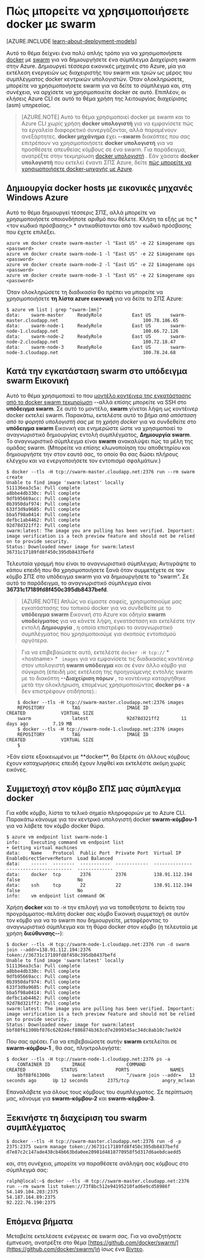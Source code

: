 <properties
   pageTitle="Γρήγορα αποτελέσματα με τη χρήση docker με swarm στο Azure"
   description="Περιγράφει τον τρόπο για να δημιουργήσετε μια ομάδα ΣΠΣ με την επέκταση Εικονική Docker και χρησιμοποιήστε swarm για να δημιουργήσετε ένα σύμπλεγμα Docker."
   services="virtual-machines-linux"
   documentationCenter="virtual-machines"
   authors="squillace"
   manager="timlt"
   editor="tysonn"
   tags="azure-service-management"/>

<tags
   ms.service="virtual-machines-linux"
   ms.devlang="na"
   ms.topic="article"
   ms.tgt_pltfrm="vm-linux"
   ms.workload="infrastructure"
   ms.date="01/04/2016"
   ms.author="rasquill"/>

# <a name="how-to-use-docker-with-swarm"></a>Πώς μπορείτε να χρησιμοποιήσετε docker με swarm

[AZURE.INCLUDE [learn-about-deployment-models](../../includes/learn-about-deployment-models-classic-include.md)]


Αυτό το θέμα δείχνει ένα πολύ απλής τρόπο για να χρησιμοποιήσετε [docker](https://www.docker.com/) με [swarm](https://github.com/docker/swarm) για να δημιουργήσετε ένα σύμπλεγμα Διαχείριση swarm στην Azure. Δημιουργεί τέσσερα εικονικές μηχανές στο Azure, μία για εκτέλεση ενεργειών ως διαχειριστής του swarm και τριών ως μέρος του συμπλέγματος docker κεντρικών υπολογιστών. Όταν ολοκληρώσετε, μπορείτε να χρησιμοποιήσετε swarm για να δείτε το σύμπλεγμα και, στη συνέχεια, να αρχίσετε να χρησιμοποιείτε docker σε αυτό. Επιπλέον, οι κλήσεις Azure CLI σε αυτό το θέμα χρήση της λειτουργίας διαχείρισης (asm) υπηρεσίας. 

> [AZURE.NOTE] Αυτό το θέμα χρησιμοποιεί docker με swarm και το Azure CLI *χωρίς* χρήση **docker υπολογιστή** για να εμφανίσετε πώς τα εργαλεία διαφορετικό συνεργάζονται, αλλά παραμένουν ανεξάρτητες. **docker μηχάνημα** έχει **--swarm** διακόπτες που σας επιτρέπουν να χρησιμοποιήσετε **docker υπολογιστή** για να προσθέσετε απευθείας κόμβους σε ένα swarm. Για παράδειγμα, ανατρέξτε στην τεκμηρίωση [docker υπολογιστή](https://github.com/docker/machine) . Εάν χάσατε **docker υπολογιστή** που εκτελεί έναντι ΣΠΣ Azure, δείτε [πώς μπορείτε να χρησιμοποιήσετε docker-μηχανής με Azure](virtual-machines-linux-docker-machine.md).

## <a name="create-docker-hosts-with-azure-virtual-machines"></a>Δημιουργία docker hosts με εικονικές μηχανές Windows Azure

Αυτό το θέμα δημιουργεί τέσσερις ΣΠΣ, αλλά μπορείτε να χρησιμοποιήσετε οποιονδήποτε αριθμό που θέλετε. Κλήση τα εξής με τις * &lt;τον κωδικό πρόσβασης&gt; * αντικαθίστανται από τον κωδικό πρόσβασης που έχετε επιλέξει.

    azure vm docker create swarm-master -l "East US" -e 22 $imagename ops <password>
    azure vm docker create swarm-node-1 -l "East US" -e 22 $imagename ops <password>
    azure vm docker create swarm-node-2 -l "East US" -e 22 $imagename ops <password>
    azure vm docker create swarm-node-3 -l "East US" -e 22 $imagename ops <password>

Όταν ολοκληρώσετε τη διαδικασία θα πρέπει να μπορείτε να χρησιμοποιήσετε **τη λίστα azure εικονική** για να δείτε το ΣΠΣ Azure:

    $ azure vm list | grep "swarm-[mn]"
    data:    swarm-master     ReadyRole           East US       swarm-master.cloudapp.net                               100.78.186.65
    data:    swarm-node-1     ReadyRole           East US       swarm-node-1.cloudapp.net                               100.66.72.126
    data:    swarm-node-2     ReadyRole           East US       swarm-node-2.cloudapp.net                               100.72.18.47  
    data:    swarm-node-3     ReadyRole           East US       swarm-node-3.cloudapp.net                               100.78.24.68  

## <a name="installing-swarm-on-the-swarm-master-vm"></a>Κατά την εγκατάσταση swarm στο υπόδειγμα swarm Εικονική

Αυτό το θέμα χρησιμοποιεί το που [μοντέλο κοντέινερ της εγκατάστασης από το docker swarm τεκμηρίωση](https://github.com/docker/swarm#1---docker-image) --αλλά επίσης μπορείτε να SSH στο **υπόδειγμα swarm**. Σε αυτό το μοντέλο, **swarm** γίνεται λήψη ως κοντέινερ docker εκτελεί swarm. Παρακάτω, εκτελέστε αυτό το βήμα *από απόσταση από το φορητό υπολογιστή σας με τη χρήση docker* για να συνδεθείτε στο **υπόδειγμα swarm** Εικονική και ενημερώστε ώστε να χρησιμοποιεί το αναγνωριστικό δημιουργίας εντολή συμπλέγματος, **Δημιουργία swarm**. Το αναγνωριστικό σύμπλεγμα είναι **swarm** ανακαλύψει πώς τα μέλη της ομάδας swarm. (Μπορείτε να επίσης κλωνοποίηση του αποθετηρίου και δημιουργήστε την στον εαυτό σας, το οποίο θα σας δώσει πλήρους ελέγχου και να ενεργοποιήσετε τον εντοπισμό σφαλμάτων.)

    $ docker --tls -H tcp://swarm-master.cloudapp.net:2376 run --rm swarm create
    Unable to find image 'swarm:latest' locally
    511136ea3c5a: Pull complete
    a8bbe4db330c: Pull complete
    9dfb95669acc: Pull complete
    0b3950daf974: Pull complete
    633f3d9a9685: Pull complete
    bba5f98a0414: Pull complete
    defbc1ab4462: Pull complete
    92d78d321ff2: Pull complete
    swarm:latest: The image you are pulling has been verified. Important: image verification is a tech preview feature and should not be relied on to provide security.
    Status: Downloaded newer image for swarm:latest
    36731c17189fd8f450c395db8437befd

Τελευταία γραμμή που είναι το αναγνωριστικό σύμπλεγμα; Αντιγράψτε το κάπου επειδή που θα χρησιμοποιήσετε ξανά όταν συμμετέχετε σε τον κόμβο ΣΠΣ στο υπόδειγμα swarm για να δημιουργήσετε το "swarm". Σε αυτό το παράδειγμα, το αναγνωριστικό σύμπλεγμα είναι **36731c17189fd8f450c395db8437befd**.

> [AZURE.NOTE] Απλώς να είμαστε σαφείς, χρησιμοποιούμε μας εγκατάστασης του τοπικού docker για να συνδεθείτε με το **υπόδειγμα swarm** Εικονική στο Azure και οδηγία **swarm υποδείγματος** για να κάνετε λήψη, εγκατάσταση και εκτελέστε την εντολή **Δημιουργία** , η οποία επιστρέφει το αναγνωριστικό συμπλέγματος που χρησιμοποιούμε για σκοπούς εντοπισμού αργότερα.
<!-- -->
> Για να επιβεβαιώσετε αυτό, εκτελέστε `docker -H tcp://` * &lt;hostname&gt; * ` images` για να εμφανίσετε τις διαδικασίες κοντέινερ στον υπολογιστή **swarm υπόδειγμα** και σε έναν άλλο κόμβο για σύγκριση (επειδή μας εκτέλεση της προηγούμενης εντολής swarm με το διακόπτη **--Διαχείριση πόρων** , το κοντέινερ καταργήθηκε μετά την ολοκλήρωση, επομένως χρησιμοποιώντας **docker ps - a** δεν επιστρέφουν οτιδήποτε).:


        $ docker --tls -H tcp://swarm-master.cloudapp.net:2376 images
        REPOSITORY          TAG                 IMAGE ID            CREATED             VIRTUAL SIZE
        swarm               latest              92d78d321ff2        11 days ago         7.19 MB
        $ docker --tls -H tcp://swarm-node-1.cloudapp.net:2376 images
        REPOSITORY          TAG                 IMAGE ID            CREATED             VIRTUAL SIZE
        $
<P />
>Εάν είστε εξοικειωμένοι με **docker**, θα ξέρετε ότι άλλους κόμβους έχουν καταχωρήσεις επειδή έχουν ληφθεί και εκτελέστε ακόμη χωρίς εικόνες.

## <a name="join-the-node-vms-to-our-docker-cluster"></a>Συμμετοχή στον κόμβο ΣΠΣ μας σύμπλεγμα docker

Για κάθε κόμβο, λίστα το τελικό σημείο πληροφοριών με το Azure CLI. Παρακάτω κάνουμε για τον κεντρικό υπολογιστή docker **swarm-κόμβου-1** για να λάβετε τον κόμβο docker θύρα.

    $ azure vm endpoint list swarm-node-1
    info:    Executing command vm endpoint list
    + Getting virtual machines
    data:    Name    Protocol  Public Port  Private Port  Virtual IP      EnableDirectServerReturn  Load Balanced
    data:    ------  --------  -----------  ------------  --------------  ------------------------  -------------
    data:    docker  tcp       2376         2376          138.91.112.194  false                     No
    data:    ssh     tcp       22           22            138.91.112.194  false                     No
    info:    vm endpoint list command OK


Χρήση **docker** και το `-H` την επιλογή για να τοποθετήστε το δείκτη του προγράμματος-πελάτη docker σας κόμβο Εικονική συμμετοχή σε αυτόν τον κόμβο για να το swarm που δημιουργείτε, μεταφέροντας το αναγνωριστικό σύμπλεγμα και τη θύρα docker στον κόμβο (η τελευταία με χρήση **διεύθυνσης--**):

    $ docker --tls -H tcp://swarm-node-1.cloudapp.net:2376 run -d swarm join --addr=138.91.112.194:2376 token://36731c17189fd8f450c395db8437befd
    Unable to find image 'swarm:latest' locally
    511136ea3c5a: Pull complete
    a8bbe4db330c: Pull complete
    9dfb95669acc: Pull complete
    0b3950daf974: Pull complete
    633f3d9a9685: Pull complete
    bba5f98a0414: Pull complete
    defbc1ab4462: Pull complete
    92d78d321ff2: Pull complete
    swarm:latest: The image you are pulling has been verified. Important: image verification is a tech preview feature and should not be relied on to provide security.
    Status: Downloaded newer image for swarm:latest
    bbf88f61300bf876c6202d4cf886874b363cd7e2899345ac34dc8ab10c7ae924

Που σας αρέσει. Για να επιβεβαιώσετε αυτήν **swarm** εκτελείται σε **swarm-κόμβου-1** , θα σας, πληκτρολογήστε:

    $ docker --tls -H tcp://swarm-node-1.cloudapp.net:2376 ps -a
        CONTAINER ID        IMAGE               COMMAND                CREATED             STATUS              PORTS               NAMES
        bbf88f61300b        swarm:latest        "/swarm join --addr=   13 seconds ago      Up 12 seconds       2375/tcp            angry_mclean

Επαναλάβετε για όλους τους κόμβους του συμπλέγματος. Σε περίπτωση μας, κάνουμε για **swarm-κόμβου-2** και **swarm-κόμβου-3**.

## <a name="begin-managing-the-swarm-cluster"></a>Ξεκινήστε τη διαχείριση του swarm συμπλέγματος

    $ docker --tls -H tcp://swarm-master.cloudapp.net:2376 run -d -p 2375:2375 swarm manage token://36731c17189fd8f450c395db8437befd
    d7e87c2c147ade438cb4b663bda0ee20981d4818770958f5d317d6aebdcaedd5

και, στη συνέχεια, μπορείτε να παραθέσετε ανάληψη σας κόμβους στο σύμπλεγμά σας:

    ralph@local:~$ docker --tls -H tcp://swarm-master.cloudapp.net:2376 run --rm swarm list token://73f8bc512e94195210fad6e9cd58986f
    54.149.104.203:2375
    54.187.164.89:2375
    92.222.76.190:2375

<!--Every topic should have next steps and links to the next logical set of content to keep the customer engaged-->
## <a name="next-steps"></a>Επόμενα βήματα

Μεταβείτε εκτελέσετε ενέργειες σε swarm σας. Για να αναζητήσετε έμπνευση, ανατρέξτε στο θέμα [https://github.com/docker/swarm/](https://github.com/docker/swarm/)ή ίσως ένα [βίντεο](https://www.youtube.com/watch?v=EC25ARhZ5bI).

<!-- links -->

[docker-machine-azure]: virtual-machines-linux-docker-machine.md
 
